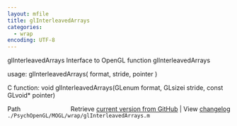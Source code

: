 ```yaml
---
layout: mfile
title: glInterleavedArrays
categories:
  - wrap
encoding: UTF-8
---
```


glInterleavedArrays  Interface to OpenGL function glInterleavedArrays

usage:  glInterleavedArrays( format, stride, pointer )

C function:  void glInterleavedArrays(GLenum format, GLsizei stride, const GLvoid\* pointer)


<div class="code_header" style="text-align:right;">
  <span style="float:left;">Path&nbsp;&nbsp;</span> <span class="counter">Retrieve <a href=
  "https://raw.github.com/Psychtoolbox-3/Psychtoolbox-3/beta/./PsychOpenGL/MOGL/wrap/glInterleavedArrays.m">current version from GitHub</a> | View <a href=
  "https://github.com/Psychtoolbox-3/Psychtoolbox-3/commits/beta/./PsychOpenGL/MOGL/wrap/glInterleavedArrays.m">changelog</a></span>
</div>
<div class="code">
  <code>./PsychOpenGL/MOGL/wrap/glInterleavedArrays.m</code>
</div>
